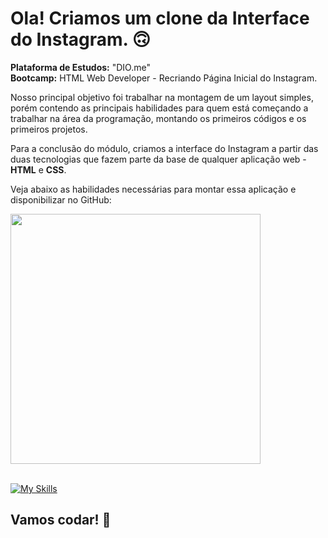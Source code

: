 # Ola! Criamos um clone da Interface do Instagram. 🙃

<strong>Plataforma de Estudos:</strong> "DIO.me"<br>
<strong>Bootcamp:</strong> HTML Web Developer - Recriando Página Inicial do Instagram.

Nosso principal objetivo foi trabalhar na montagem de um layout simples, porém contendo as principais habilidades para quem está começando a trabalhar na área da programação, montando os primeiros códigos e os primeiros projetos.

Para a conclusão do módulo, criamos a interface do Instagram a partir das duas tecnologias que fazem parte da base de qualquer aplicação web - <strong>HTML</strong> e <strong>CSS</strong>.

Veja abaixo as habilidades necessárias para montar essa aplicação e disponibilizar no GitHub: </br>

<div align="left">
<img src="https://user-images.githubusercontent.com/25811685/177084470-6c16f7f5-b5ba-4b79-85f5-561fe3f43a7a.png" width="400px" />
</div></br>

[![My Skills](https://skillicons.dev/icons?i=html,css,git)](https://skillicons.dev)

## Vamos codar! 🚀
